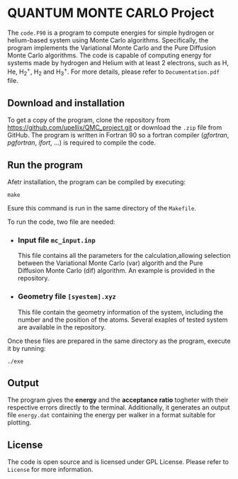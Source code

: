# QUANTUM MONTE CARLO Project

The ```code.F90``` is a program to compute energies for simple hydrogen or helium-based system using Monte Carlo algorithms. Specifically, the program implements the Variational Monte Carlo and the Pure Diffusion Monte Carlo algorithms.
The code is capable of computing energy for systems made by hydrogen and Helium with at least 2 electrons, such as H, He, H<sub>2</sub><sup>+</sup>, H<sub>2</sub> and H<sub>3</sub><sup>+</sup>.
For more details, please refer to ```Documentation.pdf``` file.

## Download and installation
To get a copy of the program, clone the repository from <https://github.com/upellix/QMC_project.git> or download the ```.zip``` file from GitHub.
The program is written in Fortran 90 so a fortran compiler (*gfortran*, *pgfortran*, *ifort*, ...) is required to compile the code.

## Run the program  
Afetr installation, the program can be compiled by executing:
```
make
```
Esure this command is run in the same directory of the ```Makefile```.

To run the code, two file are needed:
- ### Input file ```mc_input.inp```
  This file contains all the parameters for the calculation,allowing selection between 
the Variational Monte Carlo (var) algorith and the Pure Diffusion Monte Carlo (dif) 
algorithm. An example is provided in the repository.
- ### Geometry file ```[syestem].xyz```
  This file contain the geometry information of the system, including the number and the position of the atoms. Several exaples of tested system are available in the repository.

Once these files are prepared in the same directory as the program, execute it by running:
```
./exe
```

## Output
The program gives the **energy** and the **acceptance ratio** togheter with their respective errors directly to the terminal.
Additionally, it generates an output file ```energy.dat``` containing the energy per walker in a format suitable for plotting.

## License
The code is open source and is licensed under GPL License. Please refer to ```License``` for more information.
